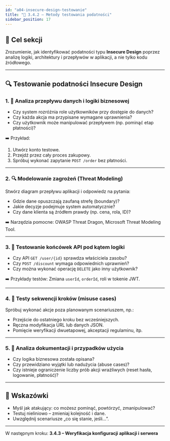 ```yaml
---
id: "a04-insecure-design-testowanie"
title: "🧪 3.4.2 – Metody testowania podatności"
sidebar_position: 17
---
```


## 🎯 Cel sekcji

Zrozumienie, jak identyfikować podatności typu **Insecure Design** poprzez analizę logiki, architektury i przepływów w aplikacji, a nie tylko kodu źródłowego.

---

## 🔍 Testowanie podatności Insecure Design

### 1. 🔎 Analiza przepływu danych i logiki biznesowej

- Czy system rozróżnia role użytkowników przy dostępie do danych?
- Czy każda akcja ma przypisane wymagane uprawnienia?
- Czy użytkownik może manipulować przepływem (np. pominąć etap płatności)?

➡️ Przykład:
1. Utwórz konto testowe.
2. Przejdź przez cały proces zakupowy.
3. Spróbuj wykonać zapytanie `POST /order` bez płatności.

---

### 2. 🔍 Modelowanie zagrożeń (Threat Modeling)

Stwórz diagram przepływu aplikacji i odpowiedz na pytania:

- Gdzie dane opuszczają zaufaną strefę (boundary)?
- Jakie decyzje podejmuje system automatycznie?
- Czy dane klienta są źródłem prawdy (np. cena, rola, ID)?

➡️ Narzędzia pomocne: OWASP Threat Dragon, Microsoft Threat Modeling Tool.

---

### 3. 🧪 Testowanie końcówek API pod kątem logiki

- Czy API `GET /user/{id}` sprawdza właściciela zasobu?
- Czy `POST /discount` wymaga odpowiednich uprawnień?
- Czy można wykonać operację `DELETE` jako inny użytkownik?

➡️ Przykłady testów: Zmiana `userId`, `orderId`, roli w tokenie JWT.

---

### 4. 🧪 Testy sekwencji kroków (misuse cases)

Spróbuj wykonać akcje poza planowanym scenariuszem, np.:

- Przejście do ostatniego kroku bez wcześniejszych.
- Ręczna modyfikacja URL lub danych JSON.
- Pomięcie weryfikacji dwuetapowej, akceptacji regulaminu, itp.

---

### 5. 🧠 Analiza dokumentacji i przypadków użycia

- Czy logika biznesowa została opisana?
- Czy przewidziano wyjątki lub nadużycia (abuse cases)?
- Czy istnieje ograniczenie liczby prób akcji wrażliwych (reset hasła, logowanie, płatność)?

---

## 🧠 Wskazówki

- Myśl jak atakujący: co możesz pominąć, powtórzyć, zmanipulować?
- Testuj nieliniowo – zmieniaj kolejność i dane.
- Uwzględnij scenariusze „co się stanie, jeśli...”.

---

W następnym kroku: **3.4.3 – Weryfikacja konfiguracji aplikacji i serwera**
